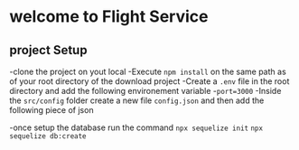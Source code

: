 # welcome to Flight Service

## project Setup
-clone the project on yout local 
-Execute `npm install` on the same path as of your root directory of  the download project
-Create a `.env` file in the root directory and add the following environement variable
-`port=3000`
-Inside the `src/config` folder create a new file `config.json` and then add the following piece of json 

-once setup the database run the command
`npx sequelize init`
`npx sequelize db:create`

